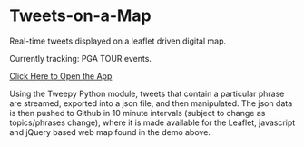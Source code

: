 # Tweets-on-a-Map
Real-time tweets displayed on a leaflet driven digital map. 

Currently tracking: PGA TOUR events.

<a href="https://fitzpk.github.io/Tweets-on-a-Map/">Click Here to Open the App</a>

Using the Tweepy Python module, tweets that contain a particular phrase are streamed, exported into a json file, and then manipulated. The json data is then pushed to Github in 10 minute intervals (subject to change as topics/phrases change), where it is made available for the Leaflet, javascript and jQuery based web map found in the demo above.
